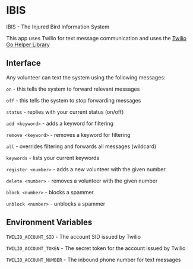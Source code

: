 # IBIS
IBIS - The Injured Bird Information System 

This app uses Twilio for text message communication and uses the [Twilio Go Helper Library](https://www.twilio.com/en-us/blog/introducing-twilio-go-helper-library)

## Interface

Any volunteer can text the system using the following messages:

```on``` - this tells the system to forward relevant messages

```off``` - this tells the system to stop forwarding messages

```status``` - replies with your current status (on/off)

```add <keyword>``` - adds a keyword for filtering

```remove <keyword>``` - removes a keyword for filtering

```all``` - overrides filtering and forwards all messages (wildcard)

```keywords``` - lists your current keywords

```register <number>``` - adds a new volunteer with the given number

```delete <number>``` - removes a volunteer with the given number

```block <number>``` - blocks a spammer

```unblock <number>``` - unblocks a spammer


## Environment Variables

```TWILIO_ACCOUNT_SID``` - The account SID issued by Twilio

```TWILIO_ACCOUNT_TOKEN``` - The secret token for the account issued by Twilio

```TWILIO_ACCOUNT_NUMBER``` - The inbound phone number for text messages
